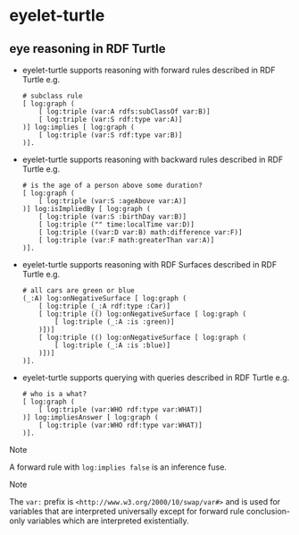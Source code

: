 # eyelet-turtle

## eye reasoning in RDF Turtle

- eyelet-turtle supports reasoning with forward rules described in RDF Turtle
  e.g.
    ```
    # subclass rule
    [ log:graph (
        [ log:triple (var:A rdfs:subClassOf var:B)]
        [ log:triple (var:S rdf:type var:A)]
    )] log:implies [ log:graph (
        [ log:triple (var:S rdf:type var:B)]
    )].
    ```

- eyelet-turtle supports reasoning with backward rules described in RDF Turtle
  e.g.
    ```
    # is the age of a person above some duration?
    [ log:graph (
        [ log:triple (var:S :ageAbove var:A)]
    )] log:isImpliedBy [ log:graph (
        [ log:triple (var:S :birthDay var:B)]
        [ log:triple ("" time:localTime var:D)]
        [ log:triple ((var:D var:B) math:difference var:F)]
        [ log:triple (var:F math:greaterThan var:A)]
    )].
    ```

- eyelet-turtle supports reasoning with RDF Surfaces described in RDF Turtle
  e.g.
    ```
    # all cars are green or blue
    (_:A) log:onNegativeSurface [ log:graph (
        [ log:triple (_:A rdf:type :Car)]
        [ log:triple (() log:onNegativeSurface [ log:graph (
            [ log:triple (_:A :is :green)]
        )])]
        [ log:triple (() log:onNegativeSurface [ log:graph (
            [ log:triple (_:A :is :blue)]
        )])]
    )].
    ```

- eyelet-turtle supports querying with queries described in RDF Turtle
  e.g.
    ```
    # who is a what?
    [ log:graph (
        [ log:triple (var:WHO rdf:type var:WHAT)]
    )] log:impliesAnswer [ log:graph (
        [ log:triple (var:WHO rdf:type var:WHAT)]
    )].
    ```

> [!NOTE]
> A forward rule with `log:implies false` is an inference fuse.

> [!NOTE]
> The `var:` prefix is `<http://www.w3.org/2000/10/swap/var#>` and is used for
  variables that are interpreted universally except for forward rule
  conclusion-only variables which are interpreted existentially.
